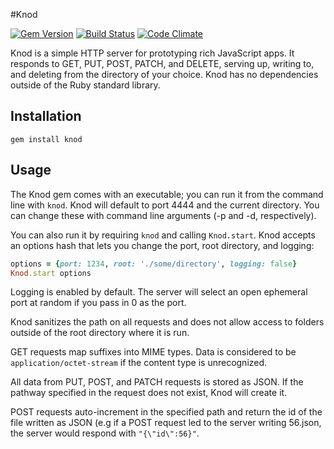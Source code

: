 #Knod

[![Gem Version](https://badge.fury.io/rb/knod.svg)](http://badge.fury.io/rb/knod) [![Build Status](https://travis-ci.org/moserrya/knod.svg?branch=master)](https://travis-ci.org/moserrya/knod) [![Code Climate](https://codeclimate.com/github/moserrya/knod.png)](https://codeclimate.com/github/moserrya/knod)

Knod is a simple HTTP server for prototyping rich JavaScript apps. It responds to GET, PUT, POST, PATCH, and DELETE, serving up, writing to, and deleting from the directory of your choice. Knod has no dependencies outside of the Ruby standard library.

## Installation

```gem install knod```

## Usage

The Knod gem comes with an executable; you can run it from the command line with `knod`. Knod will default to port 4444 and the current directory. You can change these with command line arguments (-p and -d, respectively).

You can also run it by requiring `knod` and calling `Knod.start`. Knod accepts an options hash that lets you change the port, root directory, and logging:

```ruby
options = {port: 1234, root: './some/directory', logging: false}
Knod.start options
```

Logging is enabled by default. The server will select an open ephemeral port at random if you pass in 0 as the port.

Knod sanitizes the path on all requests and does not allow access to folders outside of the root directory where it is run.

GET requests map suffixes into MIME types. Data is considered to be `application/octet-stream` if the content type is unrecognized.

All data from PUT, POST, and PATCH requests is stored as JSON. If the pathway specified in the request does not exist, Knod will create it.

POST requests auto-increment in the specified path and return the id of the file written as JSON (e.g if a POST request led to the server writing 56.json, the server would respond with `"{\"id\":56}"`.

